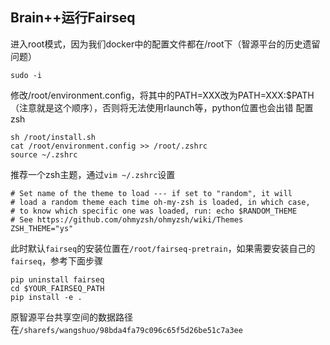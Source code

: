 ## Brain++运行Fairseq

进入root模式，因为我们docker中的配置文件都在/root下（智源平台的历史遗留问题）

```shell
sudo -i
```

修改/root/environment.config，将其中的PATH=XXX改为PATH=XXX:$PATH（注意就是这个顺序），否则将无法使用rlaunch等，python位置也会出错
配置zsh

```shell
sh /root/install.sh
cat /root/environment.config >> /root/.zshrc
source ~/.zshrc
```

推荐一个zsh主题，通过`vim ~/.zshrc`设置

```shell
# Set name of the theme to load --- if set to "random", it will
# load a random theme each time oh-my-zsh is loaded, in which case,
# to know which specific one was loaded, run: echo $RANDOM_THEME
# See https://github.com/ohmyzsh/ohmyzsh/wiki/Themes
ZSH_THEME="ys"
```

此时默认`fairseq`的安装位置在`/root/fairseq-pretrain`，如果需要安装自己的`fairseq`，参考下面步骤

```shell
pip uninstall fairseq
cd $YOUR_FAIRSEQ_PATH
pip install -e .
```

原智源平台共享空间的数据路径在`/sharefs/wangshuo/98bda4fa79c096c65f5d26be51c7a3ee`

